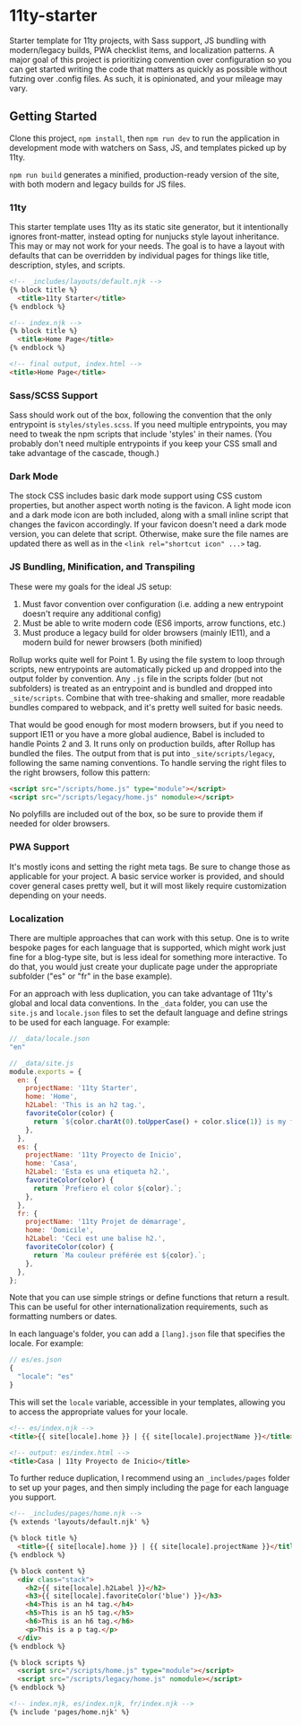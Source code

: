 # 11ty-starter
Starter template for 11ty projects, with Sass support, JS bundling with modern/legacy builds, PWA checklist items, and localization patterns. A major goal of this project is prioritizing convention over configuration so you can get started writing the code that matters as quickly as possible without futzing over .config files. As such, it is opinionated, and your mileage may vary.

## Getting Started
Clone this project, `npm install`, then `npm run dev` to run the application in development mode with watchers on Sass, JS, and templates picked up by 11ty.

`npm run build` generates a minified, production-ready version of the site, with both modern and legacy builds for JS files.

### 11ty
This starter template uses 11ty as its static site generator, but it intentionally ignores front-matter, instead opting for nunjucks style layout inheritance. This may or may not work for your needs. The goal is to have a layout with defaults that can be overridden by individual pages for things like title, description, styles, and scripts.

```html
<!-- _includes/layouts/default.njk -->
{% block title %}
  <title>11ty Starter</title>
{% endblock %}
```

```html
<!-- index.njk -->
{% block title %}
  <title>Home Page</title>
{% endblock %}
```

```html
<!-- final output, index.html -->
<title>Home Page</title>
```

### Sass/SCSS Support
Sass should work out of the box, following the convention that the only entrypoint is `styles/styles.scss`. If you need multiple entrypoints, you may need to tweak the npm scripts that include 'styles' in their names. (You probably don't need multiple entrypoints if you keep your CSS small and take advantage of the cascade, though.)

### Dark Mode
The stock CSS includes basic dark mode support using CSS custom properties, but another aspect worth noting is the favicon. A light mode icon and a dark mode icon are both included, along with a small inline script that changes the favicon accordingly. If your favicon doesn't need a dark mode version, you can delete that script. Otherwise, make sure the file names are updated there as well as in the `<link rel="shortcut icon" ...>` tag.

### JS Bundling, Minification, and Transpiling
These were my goals for the ideal JS setup:
1. Must favor convention over configuration (i.e. adding a new entrypoint doesn't require any additional config)
2. Must be able to write modern code (ES6 imports, arrow functions, etc.)
3. Must produce a legacy build for older browsers (mainly IE11), and a modern build for newer browsers (both minified)

Rollup works quite well for Point 1. By using the file system to loop through scripts, new entrypoints are automatically picked up and dropped into the output folder by convention. Any `.js` file in the scripts folder (but not subfolders) is treated as an entrypoint and is bundled and dropped into `_site/scripts`. Combine that with tree-shaking and smaller, more readable bundles compared to webpack, and it's pretty well suited for basic needs.

That would be good enough for most modern browsers, but if you need to support IE11 or you have a more global audience, Babel is included to handle Points 2 and 3. It runs only on production builds, after Rollup has bundled the files. The output from that is put into `_site/scripts/legacy`, following the same naming conventions. To handle serving the right files to the right browsers, follow this pattern:

```html
<script src="/scripts/home.js" type="module"></script>
<script src="/scripts/legacy/home.js" nomodule></script>
```

No polyfills are included out of the box, so be sure to provide them if needed for older browsers.

### PWA Support
It's mostly icons and setting the right meta tags. Be sure to change those as applicable for your project. A basic service worker is provided, and should cover general cases pretty well, but it will most likely require customization depending on your needs.

### Localization
There are multiple approaches that can work with this setup. One is to write bespoke pages for each language that is supported, which might work just fine for a blog-type site, but is less ideal for something more interactive. To do that, you would just create your duplicate page under the appropriate subfolder ("es" or "fr" in the base example).

For an approach with less duplication, you can take advantage of 11ty's global and local data conventions. In the `_data` folder, you can use the `site.js` and `locale.json` files to set the default language and define strings to be used for each language. For example:

```js
// _data/locale.json
"en"

// _data/site.js
module.exports = {
  en: {
    projectName: '11ty Starter',
    home: 'Home',
    h2Label: 'This is an h2 tag.',
    favoriteColor(color) {
      return `${color.charAt(0).toUpperCase() + color.slice(1)} is my favorite color.`;
    },
  },
  es: {
    projectName: '11ty Proyecto de Inicio',
    home: 'Casa',
    h2Label: 'Esta es una etiqueta h2.',
    favoriteColor(color) {
      return `Prefiero el color ${color}.`;
    },
  },
  fr: {
    projectName: '11ty Projet de démarrage',
    home: 'Domicile',
    h2Label: 'Ceci est une balise h2.',
    favoriteColor(color) {
      return `Ma couleur préférée est ${color}.`;
    },
  },
};
```

Note that you can use simple strings or define functions that return a result. This can be useful for other internationalization requirements, such as formatting numbers or dates.

In each language's folder, you can add a `[lang].json` file that specifies the locale. For example:

```js
// es/es.json
{
  "locale": "es"
}
```

This will set the `locale` variable, accessible in your templates, allowing you to access the appropriate values for your locale.

```html
<!-- es/index.njk -->
<title>{{ site[locale].home }} | {{ site[locale].projectName }}</title>

<!-- output: es/index.html -->
<title>Casa | 11ty Proyecto de Inicio</title>
```

To further reduce duplication, I recommend using an `_includes/pages` folder to set up your pages, and then simply including the page for each language you support.

```html
<!-- _includes/pages/home.njk -->
{% extends 'layouts/default.njk' %}

{% block title %}
  <title>{{ site[locale].home }} | {{ site[locale].projectName }}</title>
{% endblock %}

{% block content %}
  <div class="stack">
    <h2>{{ site[locale].h2Label }}</h2>
    <h3>{{ site[locale].favoriteColor('blue') }}</h3>
    <h4>This is an h4 tag.</h4>
    <h5>This is an h5 tag.</h5>
    <h6>This is an h6 tag.</h6>
    <p>This is a p tag.</p>
  </div>
{% endblock %}

{% block scripts %}
  <script src="/scripts/home.js" type="module"></script>
  <script src="/scripts/legacy/home.js" nomodule></script>
{% endblock %}
```

```html
<!-- index.njk, es/index.njk, fr/index.njk -->
{% include 'pages/home.njk' %}
```
